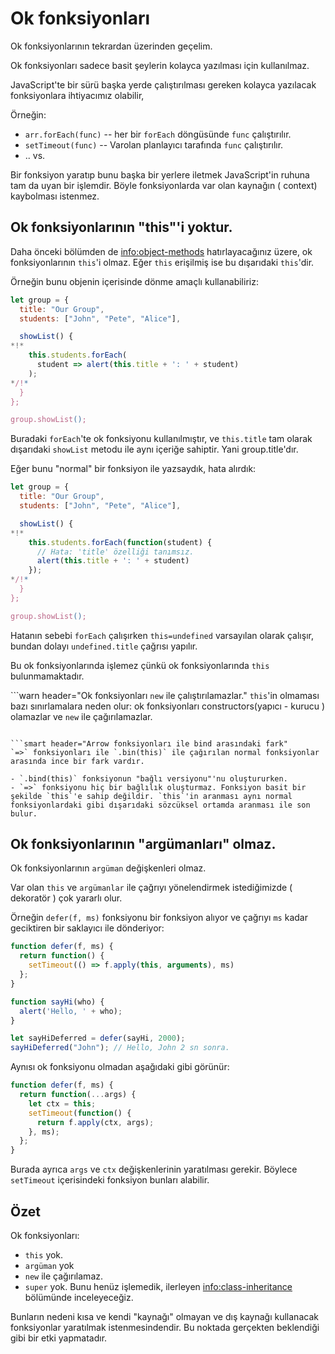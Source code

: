 # Ok fonksiyonları

Ok fonksiyonlarının tekrardan üzerinden geçelim.

Ok fonksiyonları sadece basit şeylerin kolayca yazılması için kullanılmaz.

JavaScript'te bir sürü başka yerde çalıştırılması gereken kolayca yazılacak fonksiyonlara ihtiyacımız olabilir, 

Örneğin:

- `arr.forEach(func)` -- her bir `forEach` döngüsünde `func` çalıştırılır.
- `setTimeout(func)` -- Varolan planlayıcı tarafında `func` çalıştırılır. 
- .. vs.

Bir fonksiyon yaratıp bunu başka bir yerlere iletmek JavaScript'in ruhuna tam da uyan bir işlemdir.
Böyle fonksiyonlarda var olan kaynağın ( context) kaybolması istenmez.


## Ok fonksiyonlarının "this"'i yoktur.

Daha önceki bölümden de <info:object-methods> hatırlayacağınız üzere, ok fonksiyonlarının `this`'i olmaz. Eğer `this` erişilmiş ise bu dışarıdaki `this`'dir.

Örneğin bunu objenin içerisinde dönme amaçlı kullanabiliriz:

```js run
let group = {
  title: "Our Group",
  students: ["John", "Pete", "Alice"],

  showList() {
*!*
    this.students.forEach(
      student => alert(this.title + ': ' + student)
    );
*/!*
  }
};

group.showList();
```
Buradaki `forEach`'te ok fonksiyonu kullanılmıştır, ve `this.title` tam olarak dışarıdaki `showList` metodu ile aynı içeriğe sahiptir. Yani group.title'dır.

Eğer bunu "normal" bir fonksiyon ile yazsaydık, hata alırdık:

```js run
let group = {
  title: "Our Group",
  students: ["John", "Pete", "Alice"],

  showList() {
*!*
    this.students.forEach(function(student) {
      // Hata: 'title' özelliği tanımsız.
      alert(this.title + ': ' + student)
    });
*/!*
  }
};

group.showList();
```
Hatanın sebebi `forEach` çalışırken `this=undefined` varsayılan olarak çalışır, bundan dolayı `undefined.title` çağrısı yapılır.

Bu ok fonksiyonlarında işlemez çünkü ok fonksiyonlarında `this` bulunmamaktadır.

```warn header="Ok fonksiyonları `new` ile çalıştırılamazlar."
`this`'in olmaması bazı sınırlamalara neden olur: ok fonksiyonları constructors(yapıcı - kurucu ) olamazlar ve `new` ile çağırılamazlar. 
```

```smart header="Arrow fonksiyonları ile bind arasındaki fark"
`=>` fonksiyonları ile `.bin(this)` ile çağırılan normal fonksiyonlar arasında ince bir fark vardır.

- `.bind(this)` fonksiyonun "bağlı versiyonu"'nu oluştururken.
- `=>` fonksiyonu hiç bir bağlılık oluşturmaz. Fonksiyon basit bir şekilde `this`'e sahip değildir. `this`'in aranması aynı normal fonksiyonlardaki gibi dışarıdaki sözcüksel ortamda aranması ile son bulur.
```

## Ok fonksiyonlarının "argümanları" olmaz.

Ok fonksiyonlarının `argüman` değişkenleri olmaz.

Var olan `this` ve `argümanlar` ile çağrıyı  yönelendirmek istediğimizde ( dekoratör ) çok yararlı olur.

Örneğin `defer(f, ms)` fonksiyonu bir fonksiyon alıyor ve çağrıyı `ms` kadar geciktiren bir saklayıcı ile dönderiyor:

```js run
function defer(f, ms) {
  return function() {
    setTimeout(() => f.apply(this, arguments), ms)
  };
}

function sayHi(who) {
  alert('Hello, ' + who);
}

let sayHiDeferred = defer(sayHi, 2000);
sayHiDeferred("John"); // Hello, John 2 sn sonra.
```
Aynısı ok fonksiyonu olmadan aşağıdaki gibi görünür:

```js
function defer(f, ms) {
  return function(...args) {
    let ctx = this;
    setTimeout(function() {
      return f.apply(ctx, args);
    }, ms);
  };
}
```
Burada ayrıca `args` ve `ctx` değişkenlerinin yaratılması gerekir. Böylece `setTimeout` içerisindeki fonksiyon bunları alabilir.

## Özet

Ok fonksiyonları:

- `this` yok.
- `argüman` yok
- `new` ile çağırılamaz.
- `super` yok. Bunu henüz işlemedik, ilerleyen <info:class-inheritance> bölümünde inceleyeceğiz.

Bunların nedeni kısa ve kendi "kaynağı" olmayan ve dış kaynağı kullanacak fonksiyonlar yaratılmak istenmesindendir. Bu noktada gerçekten beklendiği gibi bir etki yapmatadır.

